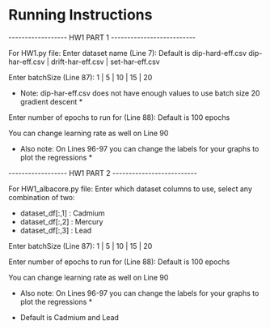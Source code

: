 # Running Instructions

------------------ HW1 PART 1 --------------------------

For HW1.py file:
Enter dataset name (Line 7):
Default is dip-hard-eff.csv
dip-har-eff.csv | drift-har-eff.csv | set-har-eff.csv

Enter batchSize (Line 87):
1 | 5 | 10 | 15 | 20

* Note: dip-har-eff.csv does not have enough values to use batch size 20 gradient descent *

Enter number of epochs to run for (Line 88):
Default is 100 epochs

You can change learning rate as well on Line 90

* Also note: On Lines 96-97 you can change the labels for your graphs to plot the regressions *

------------------ HW1 PART 2 --------------------------

For HW1_albacore.py file:
Enter which dataset columns to use, select any combination of two:
 - dataset_df[:,1] : Cadmium
 - dataset_df[:,2] : Mercury
 - dataset_df[:,3] : Lead

Enter batchSize (Line 87):
1 | 5 | 10 | 15 | 20

Enter number of epochs to run for (Line 88):
Default is 100 epochs

You can change learning rate as well on Line 90

* Also note: On Lines 96-97 you can change the labels for your graphs to plot the regressions *
- Default is Cadmium and Lead
